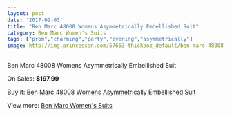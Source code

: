 ```yaml
---
layout: post
date: '2017-02-03'
title: "Ben Marc 48008 Womens Asymmetrically Embellished Suit"
category: Ben Marc Women's Suits
tags: ["prom","charming","party","evening","asymmetrically"]
image: http://img.princessan.com/57663-thickbox_default/ben-marc-48008-womens-asymmetrically-embellished-suit.jpg
---
```

Ben Marc 48008 Womens Asymmetrically Embellished Suit

On Sales: **$197.99**
<a href="https://www.princessan.com/en/ben-marc-women-s-suits/25492-ben-marc-48008-womens-asymmetrically-embellished-suit.html"><amp-img layout="responsive" width="600" height="600" src="//img.princessan.com/57663-thickbox_default/ben-marc-48008-womens-asymmetrically-embellished-suit.jpg" alt="Ben Marc 48008 Womens Asymmetrically Embellished Suit 0" /></a>

Buy it: [Ben Marc 48008 Womens Asymmetrically Embellished Suit](https://www.princessan.com/en/ben-marc-women-s-suits/25492-ben-marc-48008-womens-asymmetrically-embellished-suit.html "Ben Marc 48008 Womens Asymmetrically Embellished Suit")

View more: [Ben Marc Women's Suits](https://www.princessan.com/en/217-ben-marc-women-s-suits "Ben Marc Women's Suits")